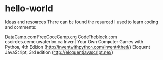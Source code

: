 # hello-world
Ideas and resources
There can be found the resurced I used to learn coding and comments:

DataCamp.com
FreeCodeCamp.org
CodeTheblock.com
cscircles.cemc.uwaterloo.ca
Invent Your Own Computer Games with Python, 4th Edition (http://inventwithpython.com/invent4thed/)
Eloquent JavaScript, 3rd edition (http://eloquentjavascript.net/)
